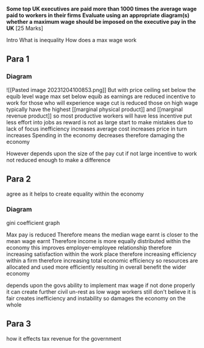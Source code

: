 **Some top UK executives are paid more than 1000 times the average wage paid to workers in their firms**
**Evaluate using an appropriate diagram(s) whether a maximum wage should be imposed on the executive pay in the UK** [25 Marks]

Intro 
What is inequality
How does a max wage work

## Para 1
### Diagram
![[Pasted image 20231204100853.png]]
But with price ceiling set below the equib level
wage max set below equib
as earnings are reduced
incentive to work for those who will experience wage cut is reduced
those on high wage typically have the highest [[marginal physical product]] and [[marginal revenue product]]
so most productive workers will have less incentive
put less effort into jobs as reward is not as large
start to make mistakes due to lack of focus
inefficiency increases
average cost increases
price in turn increases 
Spending in the economy decreases
therefore damaging the economy

However depends upon the size of the pay cut
if not large
incentive to work not reduced enough to make a difference

## Para 2 
agree as it helps to create equality within the economy

### Diagram
gini coefficient graph

Max pay is reduced
Therefore means the median wage earnt is closer to the mean wage earnt
Therefore income is more equally distributed within the economy
this improves employer-employee relationship
therefore increasing satisfaction within the work place
therefore increasing efficiency within a firm
therefore increasing total economic efficiency 
so resources are allocated and used more efficiently resulting in overall benefit the wider economy 

depends upon the govs ability to implement max wage
if not done properly it can create further civil un-rest as low wage workers still don't believe it is fair
creates inefficiency and instability so damages the economy on the whole

## Para 3
how it effects tax revenue for the government

